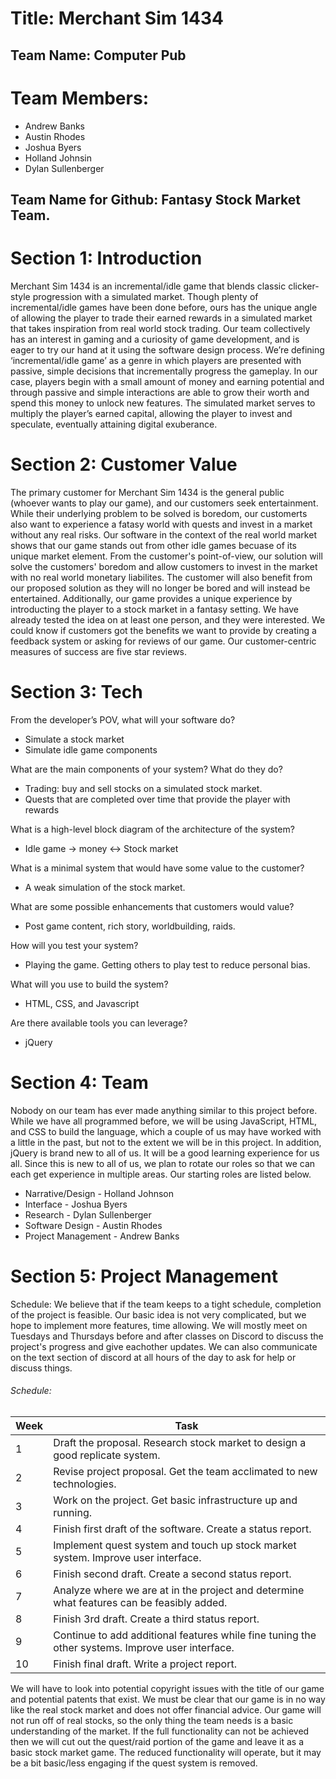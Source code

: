 # Title: Merchant Sim 1434

## Team Name: Computer Pub

# Team Members:
* Andrew Banks
* Austin Rhodes
* Joshua Byers
* Holland Johnsin
* Dylan Sullenberger

## Team Name for Github: Fantasy Stock Market Team.

# Section 1: Introduction 

Merchant Sim 1434 is an incremental/idle game that blends classic clicker-style progression with a simulated market. 
Though plenty of incremental/idle games have been done before, ours has the unique angle of allowing the player to 
trade their earned rewards in a simulated market that takes inspiration from real world stock trading. Our team 
collectively has an interest in gaming and  a curiosity of game development, and is eager to try our hand at it 
using the software design process. 
We’re defining ‘incremental/idle game’ as a genre in which players are presented with passive, simple decisions 
that incrementally progress the gameplay. In our case, players begin with a small amount of money and earning 
potential and through passive and simple interactions are able to grow their worth and spend this money to unlock 
new features. The simulated market serves to multiply the player’s earned capital, allowing the player to invest 
and speculate, eventually attaining digital exuberance.


# Section 2: Customer Value 

The primary customer for Merchant Sim 1434 is the general public (whoever wants to play our game), and our customers 
seek entertainment. While their underlying problem to be solved is boredom, our customerts also want to experience a 
fatasy world with quests and invest in a market without any real risks. Our software in the context of the real 
world market shows that our game stands out from other idle games becuase of its unique market element. 
From the customer's point-of-view, our solution will solve the customers' boredom and allow customers to invest in
the market with no real world monetary liabilites. The customer will also benefit from our proposed solution as 
they will no longer be bored and will instead be entertained. Additionally, our game provides a unique experience
by introducting the player to a stock market in a fantasy setting. We have already tested the idea on at least one 
person, and they were interested. 
We could know if customers got the benefits we want to provide by creating a feedback system or asking for reviews 
of our game. Our customer-centric measures of success are five star reviews.

# Section 3: Tech

From the developer’s POV, what will your software do?
* Simulate a stock market
* Simulate idle game components

What are the main components of your system? What do they do?
* Trading: buy and sell stocks on a simulated stock market.
* Quests that are completed over time that provide the player with rewards

What is a high-level block diagram of the architecture of the system?
* Idle game -> money <-> Stock market

What is a minimal system that would have some value to the customer?
* A weak simulation of the stock market.

What are some possible enhancements that customers would value?
* Post game content, rich story, worldbuilding, raids.

How will you test your system?
* Playing the game. Getting others to play test to reduce personal bias.

What will you use to build the system?
* HTML, CSS, and Javascript

Are there available tools you can leverage?
* jQuery

# Section 4: Team

Nobody on our team has ever made anything similar to this project before.  While we have all programmed before, we will be using JavaScript, HTML, and CSS to build the language, which a couple of us may have worked with a little in the past, but not to the extent we will be in this project.  In addition, jQuery is brand new to all of us.  It will be a good learning experience for us all.  Since this is new to all of us, we plan to rotate our roles so that we can each get experience in multiple areas.  Our starting roles are listed below.

* Narrative/Design - Holland Johnson
* Interface - Joshua Byers
* Research - Dylan Sullenberger
* Software Design - Austin Rhodes
* Project Management - Andrew Banks

# Section 5: Project Management 
Schedule:
We believe that if the team keeps to a tight schedule, completion of the project is feasible. Our basic idea is not very complicated, but we hope to implement more features, time allowing. We will mostly meet on Tuesdays and Thursdays before and after classes on Discord to discuss the project's progress and give eachother updates. We can also communicate on the text section of discord at all hours of the day to ask for help or discuss things.

###### Schedule:
| Week         | Task |
|--------------|-------------------------------------|
| 1 | Draft the proposal. Research stock market to design a good replicate system. |
| 2 | Revise project proposal. Get the team acclimated to new technologies. |
| 3 | Work on the project. Get basic infrastructure up and running. |
| 4 | Finish first draft of the software. Create a status report. |
| 5 | Implement quest system and touch up stock market system. Improve user interface. |
| 6 | Finish second draft. Create a second status report. |
| 7 | Analyze where we are at in the project and determine what features can be feasibly added. |
| 8 | Finish 3rd draft. Create a third status report. |
| 9 | Continue to add additional features while fine tuning the other systems. Improve user interface. |
| 10| Finish final draft. Write a project report. |


We will have to look into potential copyright issues with the title of our game and potential patents that exist. We must be clear that our game is in no way like the real stock market and does not offer financial advice. Our game will not run off of real stocks, so the only thing the team needs is a basic understanding of the market. If the full functionality can not be achieved then we will cut out the quest/raid portion of the game and leave it as a basic stock market game. The reduced functionality will operate, but it may be a bit basic/less engaging if the quest system is removed.

